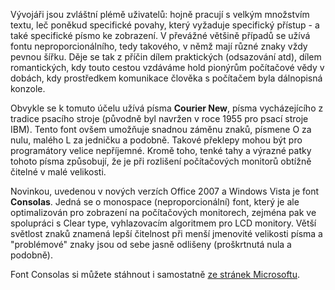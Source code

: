 <!-- dcterms:identifier = aspnetcz#121 -->
<!-- dcterms:title = Consolas: Ideální font pro zdrojové kódy -->
<!-- dcterms:abstract = Vývojáři jsou zvláštní plémě uživatelů: hojně pracují s velkým množstvím textu, leč poněkud specifické povahy, který vyžaduje specifický přístup - a také specifické písmo ke zobrazení. V Office 2007 a WIndows Vista je k tomuto účelu nadmíru vhodný font Consolas, který si ale můžete stáhnout i samostatně. -->
<!-- np9:categoryId = 1 -->
<!-- x4w:category = IT -->
<!-- np9:authorId = 1 -->
<!-- np9:authorEmail = michal.valasek@altairis.cz -->
<!-- dcterms:creator = Michal Altair Valášek -->
<!-- dcterms:created = 2006-11-04T00:35:33.603+01:00 -->
<!-- dcterms:date = 2006-11-04T00:35:33.603+01:00 -->

 

Vývojáři jsou zvláštní plémě uživatelů: hojně pracují s velkým množstvím textu, leč poněkud specifické povahy, který vyžaduje specifický přístup - a také specifické písmo ke zobrazení. V převážné většině případů se užívá fontu neproporcionálního, tedy takového, v němž mají různé znaky vždy pevnou šířku. Děje se tak z příčin dílem praktických (odsazování atd), dílem romantických, kdy touto cestou vzdáváme hold pionýrům počítačové vědy v dobách, kdy prostředkem komunikace člověka s počítačem byla dálnopisná konzole.

Obvykle se k tomuto účelu užívá písma **Courier New**, písma vycházejícího z tradice psacího stroje (původně byl navržen v roce 1955 pro psací stroje IBM). Tento font ovšem umožňuje snadnou záměnu znaků, písmene O za nulu, malého L za jedničku a podobně. Takové překlepy mohou být pro programátory velice nepříjemné. Kromě toho, tenké tahy a výrazné patky tohoto písma způsobují, že je při rozlišení počítačových monitorů obtížně čitelné v malé velikosti.

Novinkou, uvedenou v nových verzích Office 2007 a Windows Vista je font **Consolas**. Jedná se o monospace (neproporcionální) font, který je ale optimalizován pro zobrazení na počítačových monitorech, zejména pak ve spolupráci s Clear type, vyhlazovacím algoritmem pro LCD monitory. Větší světlost znaků znamená lepší čitelnost při menší jmenovité velikosti písma a "problémové" znaky jsou od sebe jasně odlišeny (proškrtnutá nula a podobně).

Font Consolas si můžete stáhnout i samostatně [ze stránek Microsoftu](http://www.microsoft.com/downloads/details.aspx?familyid=22e69ae4-7e40-4807-8a86-b3d36fab68d3&displaylang=en).